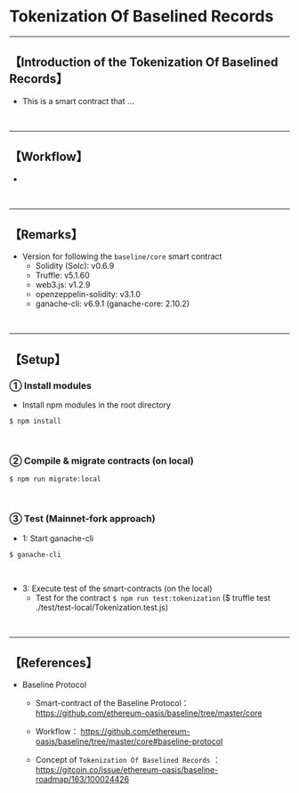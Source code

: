 # Tokenization Of Baselined Records

***
## 【Introduction of the Tokenization Of Baselined Records】
- This is a smart contract that ...

&nbsp;

***

## 【Workflow】
- 


&nbsp;

***

## 【Remarks】
- Version for following the `baseline/core` smart contract
  - Solidity (Solc): v0.6.9 
  - Truffle: v5.1.60
  - web3.js: v1.2.9
  - openzeppelin-solidity: v3.1.0
  - ganache-cli: v6.9.1 (ganache-core: 2.10.2)


&nbsp;

***

## 【Setup】
### ① Install modules
- Install npm modules in the root directory
```
$ npm install
```

<br>

### ② Compile & migrate contracts (on local)
```
$ npm run migrate:local
```

<br>

### ③ Test (Mainnet-fork approach)
- 1: Start ganache-cli
```
$ ganache-cli
```

<br>

- 3: Execute test of the smart-contracts (on the local)
  - Test for the contract
    `$ npm run test:tokenization`
    ($ truffle test ./test/test-local/Tokenization.test.js)

<br>


***

## 【References】
- Baseline Protocol   
  - Smart-contract of the Baseline Protocol：
    https://github.com/ethereum-oasis/baseline/tree/master/core 

  - Workflow：
    https://github.com/ethereum-oasis/baseline/tree/master/core#baseline-protocol  

  - Concept of `Tokenization Of Baselined Records` ：
    https://gitcoin.co/issue/ethereum-oasis/baseline-roadmap/163/100024426  

